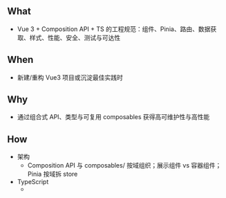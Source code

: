 ## What
- Vue 3 + Composition API + TS 的工程规范：组件、Pinia、路由、数据获取、样式、性能、安全、测试与可达性

## When
- 新建/重构 Vue3 项目或沉淀最佳实践时

## Why
- 通过组合式 API、类型与可复用 composables 获得高可维护性与高性能

## How
- 架构
  - Composition API 与 composables/ 按域组织；展示组件 vs 容器组件；Pinia 按域拆 store
- TypeScript
  - <script setup lang="ts"> + defineProps/defineEmits/PropType；为路由 hooks、事件与复杂形状建类型
- 组件
  - 单一职责；PascalCase 组件名、kebab 文件名；slots/scoped slots 组合
- 状态
  - 本地 ref/reactive + computed；全局 Pinia defineStore（state/getters/actions）；插件做持久化/调试
- 组合式模式
  - 可复用 useXxx（useFetch/useAuth）；watch/watchEffect 精准依赖；onUnmounted 清理；有限 provide/inject
- 样式
  - <style scoped>/CSS Modules；Tailwind 可选；BEM/功能化命名；CSS 变量做主题；移动优先
- 性能
  - defineAsyncComponent 懒加载；<Suspense> 回退；v-once/v-memo；避免多余 watcher；DevTools 性能分析；Vite 摇树
- 数据
  - useFetch/Vue Query；显式加载/错误/成功；取消陈旧请求；乐观更新与回滚；缓存+后台再验证
- 错误
  - app.config.errorHandler；errorCaptured 局部边界；try/catch 友好提示与外部日志
- 表单
  - VeeValidate/@vueuse/form；受控 v-model；防抖校验；可复用多步表单逻辑
- 路由
  - Vue Router 4：嵌套路由/代码分割；守卫 beforeEach/beforeEnter；useRoute/useRouter；meta 做面包屑
- 安全/a11y
  - 避免 v-html；CSP；模板转义；HTTPS；token 放 HttpOnly；语义化+键盘导航+对比度
- 测试
  - Vue Test Utils+Jest；mock 路由/Pinia；E2E(Cypress/Playwright)；axe 可达性

## Key Points
- 组合式 API 与 composables 是复用与测试的核心
- 懒加载+Suspense 优化首屏与异步体验

## Compact Map
- 组件: SRP/slots
- 状态: Pinia/ref/reactive
- 数据: fetch/query/cancel
- 样式: scoped/Tailwind
- 性能: async/suspense/memo
- 错误: 全局/局部/日志
- 路由: 守卫/meta
- 安全: 转义/CSP/HttpOnly

## Example Questions
1) 何时应将逻辑抽为 composable 而非 mixin？
2) defineProps/defineEmits 的类型声明最佳方式？
3) Pinia action 与组件内异步应如何划分？
4) watch vs watchEffect 的适用差异？
5) 如何实现请求取消与乐观更新回滚？
6) 哪些组件适合 defineAsyncComponent？
7) 全局错误处理与 errorCaptured 如何协同？
8) 表单校验如何做去抖与可达性提示？
9) 路由守卫与 meta 面包屑如何组织？
10) 如何落地 CSP 并禁止风险性的 v-html？
11) E2E 测试应覆盖哪些关键路径？

Source: d:\mycode\awesome-copilot\instructions\vuejs3.instructions.md | Generated: 2025-10-17
